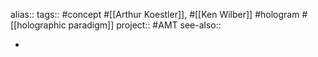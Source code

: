 alias::
tags:: #concept #[[Arthur Koestler]], #[[Ken Wilber]] #hologram #[[holographic paradigm]] 
project:: #AMT 
see-also::

-
